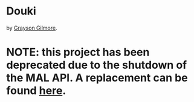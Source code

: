 # Douki
by [Grayson Gilmore](https://github.com/gilmoreg/).

# NOTE: this project has been deprecated due to the shutdown of the MAL API. A replacement can be found [here](https://github.com/gilmoreg/doukiscript).
